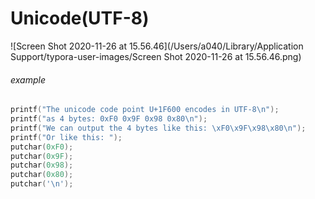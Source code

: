 # Unicode(UTF-8)

![Screen Shot 2020-11-26 at 15.56.46](/Users/a040/Library/Application Support/typora-user-images/Screen Shot 2020-11-26 at 15.56.46.png)

###### example

```c
printf("The unicode code point U+1F600 encodes in UTF-8\n");
printf("as 4 bytes: 0xF0 0x9F 0x98 0x80\n");
printf("We can output the 4 bytes like this: \xF0\x9F\x98\x80\n");
printf("Or like this: ");
putchar(0xF0);
putchar(0x9F);
putchar(0x98);
putchar(0x80);
putchar('\n');
```


